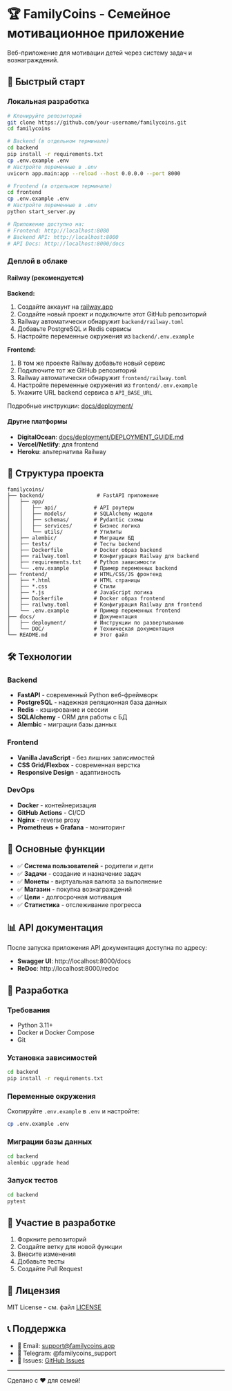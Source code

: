 # 🏆 FamilyCoins - Семейное мотивационное приложение

Веб-приложение для мотивации детей через систему задач и вознаграждений.

## 🚀 Быстрый старт

### Локальная разработка

```bash
# Клонируйте репозиторий
git clone https://github.com/your-username/familycoins.git
cd familycoins

# Backend (в отдельном терминале)
cd backend
pip install -r requirements.txt
cp .env.example .env
# Настройте переменные в .env
uvicorn app.main:app --reload --host 0.0.0.0 --port 8000

# Frontend (в отдельном терминале)
cd frontend
cp .env.example .env
# Настройте переменные в .env
python start_server.py

# Приложение доступно на:
# Frontend: http://localhost:8080
# Backend API: http://localhost:8000
# API Docs: http://localhost:8000/docs
```

### Деплой в облаке

#### Railway (рекомендуется)

**Backend:**
1. Создайте аккаунт на [railway.app](https://railway.app)
2. Создайте новый проект и подключите этот GitHub репозиторий
3. Railway автоматически обнаружит `backend/railway.toml`
4. Добавьте PostgreSQL и Redis сервисы
5. Настройте переменные окружения из `backend/.env.example`

**Frontend:**
1. В том же проекте Railway добавьте новый сервис
2. Подключите тот же GitHub репозиторий
3. Railway автоматически обнаружит `frontend/railway.toml`
4. Настройте переменные окружения из `frontend/.env.example`
5. Укажите URL backend сервиса в `API_BASE_URL`

Подробные инструкции: [docs/deployment/](./docs/deployment/)

#### Другие платформы
- **DigitalOcean**: [docs/deployment/DEPLOYMENT_GUIDE.md](./docs/deployment/DEPLOYMENT_GUIDE.md)
- **Vercel/Netlify**: для frontend
- **Heroku**: альтернатива Railway

## 📁 Структура проекта

```
familycoins/
├── backend/                 # FastAPI приложение
│   ├── app/
│   │   ├── api/            # API роутеры
│   │   ├── models/         # SQLAlchemy модели
│   │   ├── schemas/        # Pydantic схемы
│   │   ├── services/       # Бизнес логика
│   │   └── utils/          # Утилиты
│   ├── alembic/            # Миграции БД
│   ├── tests/              # Тесты backend
│   ├── Dockerfile          # Docker образ backend
│   ├── railway.toml        # Конфигурация Railway для backend
│   ├── requirements.txt    # Python зависимости
│   └── .env.example        # Пример переменных backend
├── frontend/               # HTML/CSS/JS фронтенд
│   ├── *.html              # HTML страницы
│   ├── *.css               # Стили
│   ├── *.js                # JavaScript логика
│   ├── Dockerfile          # Docker образ frontend
│   ├── railway.toml        # Конфигурация Railway для frontend
│   └── .env.example        # Пример переменных frontend
├── docs/                   # Документация
│   ├── deployment/         # Инструкции по развертыванию
│   └── DOC/                # Техническая документация
└── README.md               # Этот файл
```

## 🛠 Технологии

### Backend
- **FastAPI** - современный Python веб-фреймворк
- **PostgreSQL** - надежная реляционная база данных
- **Redis** - кэширование и сессии
- **SQLAlchemy** - ORM для работы с БД
- **Alembic** - миграции базы данных

### Frontend
- **Vanilla JavaScript** - без лишних зависимостей
- **CSS Grid/Flexbox** - современная верстка
- **Responsive Design** - адаптивность

### DevOps
- **Docker** - контейнеризация
- **GitHub Actions** - CI/CD
- **Nginx** - reverse proxy
- **Prometheus + Grafana** - мониторинг

## 🎯 Основные функции

- ✅ **Система пользователей** - родители и дети
- ✅ **Задачи** - создание и назначение задач
- ✅ **Монеты** - виртуальная валюта за выполнение
- ✅ **Магазин** - покупка вознаграждений
- ✅ **Цели** - долгосрочная мотивация
- ✅ **Статистика** - отслеживание прогресса

## 📊 API документация

После запуска приложения API документация доступна по адресу:
- **Swagger UI**: http://localhost:8000/docs
- **ReDoc**: http://localhost:8000/redoc

## 🔧 Разработка

### Требования
- Python 3.11+
- Docker и Docker Compose
- Git

### Установка зависимостей
```bash
cd backend
pip install -r requirements.txt
```

### Переменные окружения
Скопируйте `.env.example` в `.env` и настройте:
```bash
cp .env.example .env
```

### Миграции базы данных
```bash
cd backend
alembic upgrade head
```

### Запуск тестов
```bash
cd backend
pytest
```

## 🤝 Участие в разработке

1. Форкните репозиторий
2. Создайте ветку для новой функции
3. Внесите изменения
4. Добавьте тесты
5. Создайте Pull Request

## 📝 Лицензия

MIT License - см. файл [LICENSE](LICENSE)

## 📞 Поддержка

- 📧 Email: support@familycoins.app
- 💬 Telegram: @familycoins_support
- 🐛 Issues: [GitHub Issues](https://github.com/your-username/familycoins/issues)

---

Сделано с ❤️ для семей!
